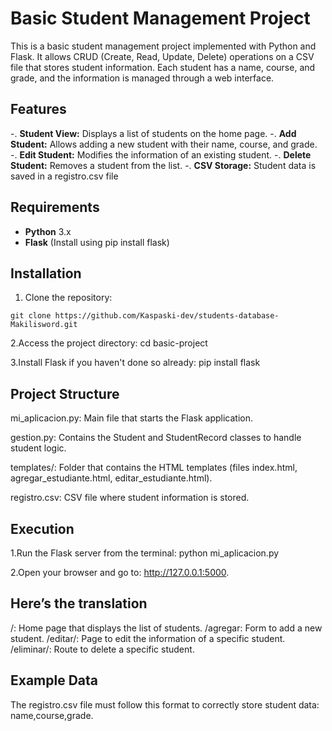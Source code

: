 # Basic Student Management Project

This is a basic student management project implemented with Python and Flask. It allows CRUD (Create, Read, Update, Delete) operations on a CSV file that stores student information. Each student has a name, course, and grade, and the information is managed through a web interface.
## Features

-. **Student View:** Displays a list of students on the home page.
-. **Add Student:** Allows adding a new student with their name, course, and grade.
-. **Edit Student:** Modifies the information of an existing student.
-. **Delete Student:** Removes a student from the list.
-. **CSV Storage:** Student data is saved in a registro.csv file
## Requirements

- **Python** 3.x
- **Flask** (Install using pip install flask)
## Installation

  1. Clone the repository:
    
    git clone https://github.com/Kaspaski-dev/students-database-Makilisword.git


2.Access the project directory:
  cd basic-project

3.Install Flask if you haven't done so already:
  pip install flask

## Project Structure

mi_aplicacion.py: Main file that starts the Flask application.

gestion.py: Contains the Student and StudentRecord classes to handle student logic.

templates/: Folder that contains the HTML templates (files index.html, agregar_estudiante.html, editar_estudiante.html).

registro.csv: CSV file where student information is stored.

## Execution 

1.Run the Flask server from the terminal:
  python mi_aplicacion.py

2.Open your browser and go to:
 http://127.0.0.1:5000.

## Here’s the translation
/: Home page that displays the list of students.
/agregar: Form to add a new student.
/editar/<name>: Page to edit the information of a specific student.
/eliminar/<name>: Route to delete a specific student.

## Example Data
The registro.csv file must follow this format to correctly store student data: 
name,course,grade.